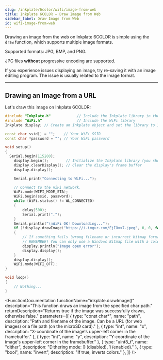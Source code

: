 ```yaml
---
slug: /inkplate/6color/wifi/image-from-web
title: Inkplate 6COLOR – Draw Image from Web
sidebar_label: Draw Image from Web
id: wifi-image-from-web
---
```


Drawing an image from the web on Inkplate 6COLOR is simple using the `draw` function, which supports multiple image formats.

<InfoBox>Supported formats: JPG, BMP, and PNG.</InfoBox>

<WarningBox>JPG files **without** progressive encoding are supported.</WarningBox>

<InfoBox>If you experience issues displaying an image, try re-saving it with an image editing program. The issue is usually related to the image format.</InfoBox>

---

## Drawing an Image from a URL

Let's draw this image on Inkplate 6COLOR:
<CenteredImage src="/img/6color/splash.jpg" alt="Example Image" caption="Example image" width="800px" />

```cpp
#include "Inkplate.h"            // Include the Inkplate library in the sketch
#include "WiFi.h"                // Include the WiFi library
Inkplate display; // Create an Inkplate object and set the library to 1-bit mode (BW)

const char ssid[] = "";    // Your WiFi SSID
const char *password = ""; // Your WiFi password

void setup()
{
  Serial.begin(115200);
    display.begin();        // Initialize the Inkplate library (you should call this function ONLY ONCE)
    display.clearDisplay(); // Clear the display's frame buffer
    display.display();

    Serial.print("Connecting to WiFi...");

    // Connect to the WiFi network.
    WiFi.mode(WIFI_MODE_STA);
    WiFi.begin(ssid, password);
    while (WiFi.status() != WL_CONNECTED)
    {
        delay(500);
        Serial.print(".");
    }
    Serial.println("\nWiFi OK! Downloading...");
    if (!display.drawImage("https://i.imgur.com/EjIOxx7.jpeg", 0, 0, false, false))
    {
        // If something fails (wrong filename or incorrect bitmap format), write an error message on the screen.
        // REMEMBER! You can only use a Windows Bitmap file with a color depth of 1, 4, 8, or 24 bits with no compression!
        display.println("Image open error");
        display.display();
    }
    display.display();
    WiFi.mode(WIFI_OFF);
}

void loop()
{
    // Nothing...
}
```

<CenteredImage src="/img/6color/example_image.jpg" alt="Example Image" width="500px" caption="Example image" />

<FunctionDocumentation
    functionName="inkplate.drawImage()"
    description="This function draws an image from the specified char path."
    returnDescription="Returns true if the image was successfully drawn, otherwise false."
    parameters={[ 
        { type: "const char*", name: "path", description: "Path and filename of the image. Can be a URL (for web images) or a file path (on the microSD card)." },
        { type: "int", name: "x", description: "X-coordinate of the image's upper-left corner in the framebuffer." },
        { type: "int", name: "y", description: "Y-coordinate of the image's upper-left corner in the framebuffer." },
        { type: "uint8_t", name: "dither", description: "Dithering mode: 0 (disabled), 1 (enabled)." },
        { type: "bool", name: "invert", description: "If true, inverts colors." },
    ]}
/>